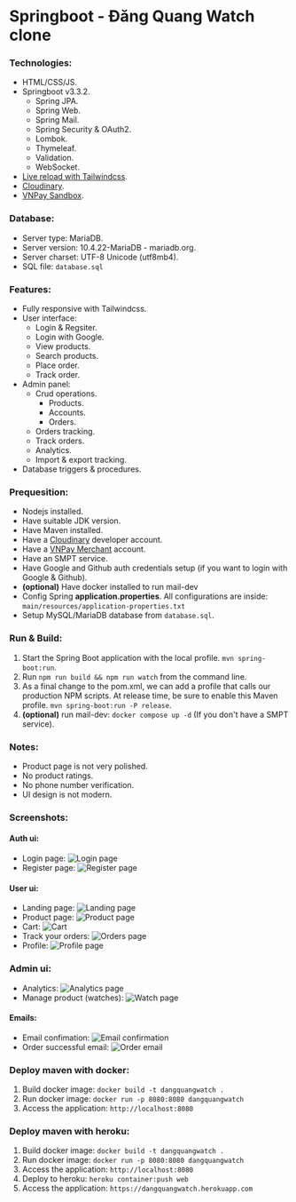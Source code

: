 # Springboot - Đăng Quang Watch clone
### Technologies:
- HTML/CSS/JS.
- Springboot v3.3.2.
  - Spring JPA.
  - Spring Web.
  - Spring Mail.
  - Spring Security & OAuth2.
  - Lombok.
  - Thymeleaf.
  - Validation.
  - WebSocket.
- [Live reload with Tailwindcss](https://www.wimdeblauwe.com/blog/2022/08/27/thymeleaf-live-reload-with-spring-boot-and-tailwind-css/).
- [Cloudinary](https://console.cloudinary.com/).
- [VNPay Sandbox](https://sandbox.vnpayment.vn/apis/docs/thanh-toan-pay/pay.html).

### Database:
- Server type: MariaDB.
- Server version: 10.4.22-MariaDB - mariadb.org.
- Server charset: UTF-8 Unicode (utf8mb4).
- SQL file: `database.sql`

### Features:
- Fully responsive with Tailwindcss.
- User interface:
  - Login & Regsiter.
  - Login with Google.
  - View products.
  - Search products.
  - Place order.
  - Track order.
- Admin panel:
  - Crud operations.
    - Products.
    - Accounts.
    - Orders.
  - Orders tracking.
  - Track orders.
  - Analytics.
  - Import & export tracking.
- Database triggers & procedures.

### Prequesition:
- Nodejs installed.
- Have suitable JDK version.
- Have Maven installed.
- Have a [Cloudinary](https://console.cloudinary.com/) developer account.
- Have a [VNPay Merchant](https://sandbox.vnpayment.vn/devreg/) account.
- Have an SMPT service.
- Have Google and Github auth credentials setup (if you want to login with Google & Github).
- **(optional)** Have docker installed to run mail-dev
- Config Spring **application.properties**. All configurations are inside: `main/resources/application-properties.txt`
- Setup MySQL/MariaDB database from `database.sql`.

### Run & Build:
1. Start the Spring Boot application with the local profile. `mvn spring-boot:run`.
2. Run `npm run build && npm run watch` from the command line.
3. As a final change to the pom.xml, we can add a profile that calls our production NPM scripts. At release time, be sure to enable this Maven profile. `mvn spring-boot:run -P release`.
4. **(optional)** run mail-dev: `docker compose up -d` (If you don't have a SMPT service).

### Notes:
- Product page is not very polished.
- No product ratings.
- No phone number verification.
- UI design is not modern.

### Screenshots:
#### Auth ui:
- Login page:
![Login page](screenshots/login.png "Screenshot")
- Register page:
![Register page](screenshots/register.png "Screenshot")
#### User ui:
- Landing page:
![Landing page](screenshots/landing_page.png "Screenshot")
- Product page:
![Product page](screenshots/product_page.png "Screenshot")
- Cart:
![Cart](screenshots/cart.png "Screenshot")
- Track your orders:
![Orders page](screenshots/tracking_order.png "Screenshot")
- Profile:
![Profile page](screenshots/profile.png "Screenshot")
### Admin ui:
- Analytics:
![Analytics page](screenshots/admin_panel.png "Screenshot")
- Manage product (watches):
![Watch page](screenshots/manage_watchs.png "Screenshot")
#### Emails:
- Email confimation:
![Email confirmation](screenshots/email_confirmation.png "Screenshot")
- Order successful email:
![Order email](screenshots/email_order.png "Screenshot")

### Deploy maven with docker:
1. Build docker image: `docker build -t dangquangwatch .`
2. Run docker image: `docker run -p 8080:8080 dangquangwatch`
3. Access the application: `http://localhost:8080`

### Deploy maven with heroku:
1. Build docker image: `docker build -t dangquangwatch .`
2. Run docker image: `docker run -p 8080:8080 dangquangwatch`
3. Access the application: `http://localhost:8080`
4. Deploy to heroku: `heroku container:push web`
5. Access the application: `https://dangquangwatch.herokuapp.com`